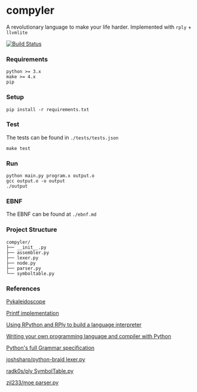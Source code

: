 # compyler

A revolutionary language to make your life harder. Implemented with `rply` + `llvmlite`

[![Build Status](https://travis-ci.com/Fogelman/compyler.svg?token=m4KMpTsinBJNfZSW8czm&branch=APS2)](https://travis-ci.com/Fogelman/compyler)

### Requirements

```
python >= 3.x
make >= 4.x
pip
```

### Setup

```
pip install -r requirements.txt
```

### Test

The tests can be found in `./tests/tests.json`

```
make test
```

### Run

```
python main.py program.x output.o
gcc output.o -o output
./output
```

### EBNF

The EBNF can be found at `./ebnf.md`

### Project Structure

```
compyler/
├── __init__.py
├── assembler.py
├── lexer.py
├── node.py
├── parser.py
└── symboltable.py
```

### References

[Pykaleidoscope](https://github.com/eliben/pykaleidoscope)

[Printf implementation](https://gist.github.com/alendit/defe3d518cd8f3f3e28cb46708d4c9d6#file-call_printf-py-L35)

[Using RPython and RPly to build a language interpreter](https://joshsharp.com.au/blog/rpython-rply-interpreter-1.html)

[Writing your own programming language and compiler with Python](https://blog.usejournal.com/writing-your-own-programming-language-and-compiler-with-python-a468970ae6df)

[Python's full Grammar specification](https://docs.python.org/3/reference/grammar.html)

[joshsharp/python-braid lexer.py](https://github.com/joshsharp/python-braid/blob/master/lexer.py)

[radk0s/ply SymbolTable.py](https://github.com/radk0s/ply/blob/master/Symboltable.py)

[zjl233/moe parser.py](https://github.com/zjl233/moe/blob/master/src/parser.py)
